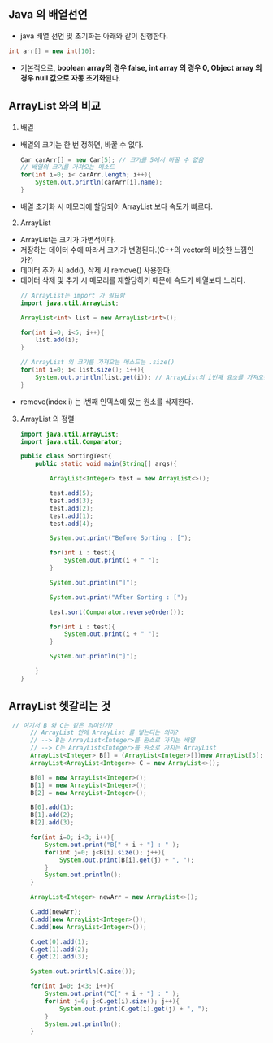 ## Java 의 배열선언
 - java 배열 선언 및 초기화는 아래와 같이 진행한다.
 ```java
 int arr[] = new int[10];
 ```
 - 기본적으로, **boolean array의 경우 false, int array 의 경우 0, Object array 의 경우 null 값으로 자동 초기화**된다.

## ArrayList 와의 비교
 1. 배열
  - 배열의 크기는 한 번 정하면, 바꿀 수 없다.
     ```java
     Car carArr[] = new Car[5]; // 크기를 5에서 바꿀 수 없음
     // 배열의 크기를 가져오는 메소드
     for(int i=0; i< carArr.length; i++){
         System.out.println(carArr[i].name);
     }
     ```
  - 배열 초기화 시 메모리에 할당되어 ArrayList 보다 속도가 빠르다.

 2. ArrayList
  - ArrayList는 크기가 가변적이다.
  - 저장하는 데이터 수에 따라서 크기가 변경된다.(C++의 vector와 비슷한 느낌인가?)
  - 데이터 추가 시 add(), 삭제 시 remove() 사용한다.
  - 데이터 삭제 및 추가 시 메모리를 재할당하기 때문에 속도가 배열보다 느리다.
    ```java
    // ArrayList는 import 가 필요함
    import java.util.ArrayList;

    ArrayList<int> list = new ArrayList<int>();

    for(int i=0; i<5; i++){
        list.add(i);
    }

    // ArrayList 의 크기를 가져오는 메소드는 .size()
    for(int i=0; i< list.size(); i++){
        System.out.println(list.get(i)); // ArrayList의 i번째 요소를 가져오는 메소드 get(i)
    }

    ```
  - remove(index i) 는 i번째 인덱스에 있는 원소를 삭제한다.

 3. ArrayList 의 정렬
    ```java
    import java.util.ArrayList;
    import java.util.Comparator;

    public class SortingTest{
        public static void main(String[] args){

            ArrayList<Integer> test = new ArrayList<>();

            test.add(5);
            test.add(3);
            test.add(2);
            test.add(1);
            test.add(4);

            System.out.print("Before Sorting : [");

            for(int i : test){
                System.out.print(i + " ");
            }

            System.out.println("]");

            System.out.print("After Sorting : [");

            test.sort(Comparator.reverseOrder());

            for(int i : test){
                System.out.print(i + " ");
            }

            System.out.println("]");

        }
    }
    ```
 ## ArrayList 헷갈리는 것
  ```java
   // 여기서 B 와 C는 같은 의미인가?
        // ArrayList 안에 ArrayList 를 넣는다는 의미?
        // --> B는 ArrayList<Integer>를 원소로 가지는 배열
        // --> C는 ArrayList<Integer>를 원소로 가지는 ArrayList
        ArrayList<Integer> B[] = (ArrayList<Integer>[])new ArrayList[3];
        ArrayList<ArrayList<Integer>> C = new ArrayList<>();

        B[0] = new ArrayList<Integer>();
        B[1] = new ArrayList<Integer>();
        B[2] = new ArrayList<Integer>();

        B[0].add(1);
        B[1].add(2);
        B[2].add(3);

        for(int i=0; i<3; i++){
            System.out.print("B[" + i + "] : " );
            for(int j=0; j<B[i].size(); j++){
                System.out.print(B[i].get(j) + ", ");
            }
            System.out.println();
        }

        ArrayList<Integer> newArr = new ArrayList<>();

        C.add(newArr);
        C.add(new ArrayList<Integer>());
        C.add(new ArrayList<Integer>());

        C.get(0).add(1);
        C.get(1).add(2);
        C.get(2).add(3);

        System.out.println(C.size());

        for(int i=0; i<3; i++){
            System.out.print("C[" + i + "] : " );
            for(int j=0; j<C.get(i).size(); j++){
                System.out.print(C.get(i).get(j) + ", ");
            }
            System.out.println();
        }

  ```
